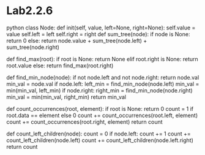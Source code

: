 # Lab2.2.6
python class Node:
def init(self, value, left=None, right=None):
self.value = value
self.left = left
self.right = right
def sum_tree(node):
if node is None:
return 0
else:
return node.value + sum_tree(node.left) + sum_tree(node.right)




def find_max(root):
if root is None:
return None
elif root.right is None:
return root.value
else:
return find_max(root.right)




def find_min_node(node):
if not node.left and not node.right:
return node.val
min_val = node.val
if node.left:
left_min = find_min_node(node.left)
min_val = min(min_val, left_min)
if node.right:
right_min = find_min_node(node.right)
min_val = min(min_val, right_min)
return min_val




def count_occurrences(root, element):
if root is None:
return 0
count = 1 if root.data == element else 0
count += count_occurrences(root.left, element)
count += count_occurrences(root.right, element)
return count




def count_left_children(node):
count = 0
if node.left:
count += 1
count += count_left_children(node.left)
count += count_left_children(node.left.right)
return count
